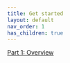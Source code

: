 ```yaml
---
title: Get started 
layout: default
nav_order: 1
has_children: true
---
```


[Part 1: Overview](part1)